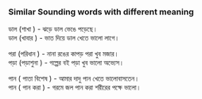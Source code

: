 ### Similar Sounding words with different meaning   

ডাল (শাখা ) - ঝড়ে ডাল ভেঙে পড়েছে।   
ডাল (খাবার ) - ভাত দিয়ে ডাল খেতে ভালো লাগে।  

পরা (পরিধান ) - নানা রঙের কাপড় পরা খুব মজার।   
পড়া (পড়াশুনা ) - গল্পের বই পড়া খুব ভালো অভ্যেস।   

পান ( পাতা বিশেষ ) - আমার দাদু পান খেতে ভালোবাসতেন।   
পান ( পান করা ) - গরমে জল পান করা শরীরের পক্ষে ভালো। 
